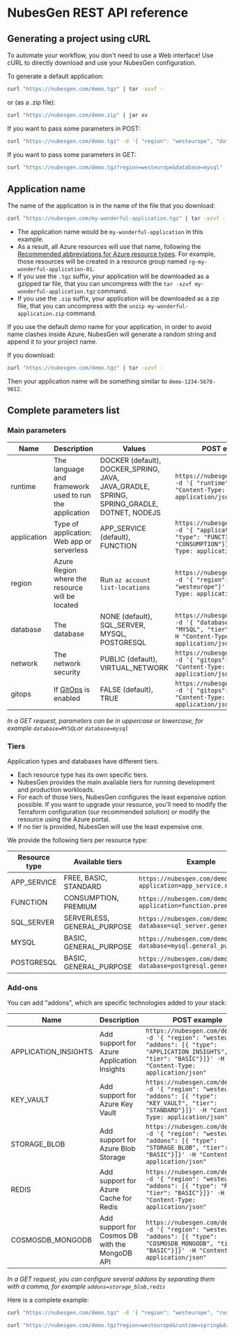 # NubesGen REST API reference

## Generating a project using cURL

To automate your workflow, you don't need to use a Web interface! Use cURL to directly download and use your NubesGen configuration.

To generate a default application:

```bash
curl "https://nubesgen.com/demo.tgz" | tar -xzvf -
```

or (as a .zip file):

```bash
curl "https://nubesgen.com/demo.zip" | jar xv
```

If you want to pass some parameters in POST:

```bash
curl "https://nubesgen.com/demo.tgz" -d '{ "region": "westeurope", "database": { "type": "MYSQL", "tier": "BASIC"}}' -H "Content-Type: application/json"  | tar -xzvf -
```

If you want to pass some parameters in GET:

```bash
curl "https://nubesgen.com/demo.tgz?region=westeurope&database=mysql" | tar -xzvf -
```

## Application name

The name of the application is in the name of the file that you download:

```bash
curl "https://nubesgen.com/my-wonderful-application.tgz" | tar -xzvf -
```

- The application name would be `my-wonderful-application` in this example.
- As a result, all Azure resources will use that name, following the [Recommended abbreviations for Azure resource types](https://aka.ms/nubesgen-recommended-abbreviations).
  For example, those resources will be created in a resource group named `rg-my-wonderful-application-01`.
- If you use the `.tgz` suffix, your application will be downloaded as a gzipped tar file, that you can uncompress with the `tar -xzvf my-wonderful-application.tgz` command.
- If you use the `.zip` suffix, your application will be downloaded as a zip file, that you can uncompress with the `unzip my-wonderful-application.zip` command.

If you use the default *demo* name for your application, in order to avoid name clashes inside Azure, NubesGen will generate a random string and append it
to your project name.

If you download:

```bash
curl "https://nubesgen.com/demo.tgz" | tar -xzvf -
```

Then your application name will be something similar to `demo-1234-5678-9012`.

## Complete parameters list

### Main parameters

| Name  | Description  | Values  | POST example | GET example  |
|---|---|---|---|---|
| runtime |  The language and framework used to run the application | DOCKER (default), DOCKER_SPRING, JAVA, JAVA_GRADLE, SPRING, SPRING_GRADLE, DOTNET, NODEJS | `https://nubesgen.com/demo.tgz -d '{ "runtime": "JAVA"' -H "Content-Type: application/json"` | `https://nubesgen.com/demo.tgz?runtime=java`  |
| application  | Type of application: Web app or serverless  | APP_SERVICE (default), FUNCTION | `https://nubesgen.com/demo.tgz -d '{ "application": { "type": "FUNCTION", "tier": "CONSUMPTION"}}' -H "Content-Type: application/json"` | `https://nubesgen.com/demo.tgz?application=function`  |
| region  |  Azure Region where the resource will be located | Run `az account list-locations` | `https://nubesgen.com/demo.tgz -d '{ "region": "westeurope"}' -H "Content-Type: application/json"` | `https://nubesgen.com/demo.tgz?region=westeurope`  |
| database  |  The database | NONE (default), SQL_SERVER, MYSQL, POSTGRESQL  | `https://nubesgen.com/demo.tgz -d '{ "database": { "type": "MYSQL", "tier": "BASIC"}}' -H "Content-Type: application/json"` | `https://nubesgen.com/demo.tgz?database=mysql`  |
| network  |  The network security | PUBLIC (default), VIRTUAL_NETWORK | `https://nubesgen.com/demo.tgz -d '{ "gitops": "true"}' -H "Content-Type: application/json"` | `https://nubesgen.com/demo.tgz?network=VIRTUAL_NETWORK`  |
| gitops  |  If [GitOps](docs/gitops-overview.md) is enabled | FALSE (default), TRUE  | `https://nubesgen.com/demo.tgz -d '{ "gitops": "true"}' -H "Content-Type: application/json"` | `https://nubesgen.com/demo.tgz?gitops=true`  |

_In a GET request, parameters can be in uppercase or lowercase, for example `database=MYSQL`or `database=mysql`_

### Tiers

Application types and databases have different tiers.

- Each resource type has its own specific tiers.
- NubesGen provides the main available tiers for running development and production workloads.
- For each of those tiers, NubesGen configures the least expensive option possible. If you want to upgrade your resource, you'll need to modify the Terraform configuration (our recommended solution) or modify the resource using the Azure portal.
- If no tier is provided, NubesGen will use the least expensive one.

We provide the following tiers per resource type:

| Resource type  | Available tiers  | Example |
|---|---|---|
| APP_SERVICE | FREE, BASIC, STANDARD | `https://nubesgen.com/demo.tgz?application=app_service.standard` |
| FUNCTION | CONSUMPTION, PREMIUM | `https://nubesgen.com/demo.tgz?application=function.premium` |
| SQL_SERVER | SERVERLESS, GENERAL_PURPOSE | `https://nubesgen.com/demo.tgz?database=sql_server.general_purpose` |
| MYSQL | BASIC, GENERAL_PURPOSE | `https://nubesgen.com/demo.tgz?database=mysql.general_purpose` |
| POSTGRESQL |BASIC, GENERAL_PURPOSE | `https://nubesgen.com/demo.tgz?database=postgresql.general_purpose` |

### Add-ons

You can add "addons", which are specific technologies added to your stack:

| Name  | Description  | POST example | GET example  |
|---|---|---|---|
| APPLICATION_INSIGHTS  | Add support for Azure Application Insights  | `https://nubesgen.com/demo.tgz -d '{ "region": "westeurope", "addons": [{ "type": "APPLICATION_INSIGHTS", "tier": "BASIC"}]}' -H "Content-Type: application/json"` | `https://nubesgen.com/demo.tgz?addons=application_insights`  |
| KEY_VAULT  | Add support for Azure Key Vault  | `https://nubesgen.com/demo.tgz -d '{ "region": "westeurope", "addons": [{ "type": "KEY_VAULT", "tier": "STANDARD"}]}' -H "Content-Type: application/json"` | `https://nubesgen.com/demo.tgz?addons=key_vault`  |
| STORAGE_BLOB  | Add support for Azure Blob Storage  | `https://nubesgen.com/demo.tgz -d '{ "region": "westeurope", "addons": [{ "type": "STORAGE_BLOB", "tier": "BASIC"}]}' -H "Content-Type: application/json"` | `https://nubesgen.com/demo.tgz?addons=storage_blob`  |
| REDIS  | Add support for Azure Cache for Redis  | `https://nubesgen.com/demo.tgz -d '{ "region": "westeurope", "addons": [{ "type": "REDIS", "tier": "BASIC"}]}' -H "Content-Type: application/json"` | `https://nubesgen.com/demo.tgz?addons=redis`  |
| COSMOSDB_MONGODB  | Add support for Cosmos DB with the MongoDB API  | `https://nubesgen.com/demo.tgz -d '{ "region": "westeurope", "addons": [{ "type": "COSMOSDB_MONGODB", "tier": "BASIC"}]}' -H "Content-Type: application/json"` | `https://nubesgen.com/demo.tgz?addons=cosmosdb_mongodb`  |

_In a GET request, you can configure several addons by separating them with a comma, for example `addons=storage_blob,redis`_

Here is a complete example:

```bash
curl "https://nubesgen.com/demo.tgz" -d '{ "region": "westeurope", "runtime": "spring", "database": { "type": "MYSQL", "tier": "BASIC"}, "addons": [{ "type": "STORAGE_BLOB", "tier": "BASIC"}, { "type": "REDIS", "tier": "BASIC"}]}' -H "Content-Type: application/json"  | tar -xzvf -
```

```bash
curl "https://nubesgen.com/demo.tgz?region=westeurope&runtime=spring&database=MYSQL&addons=STORAGE_BLOB,REDIS"  | tar -xzvf -
```
